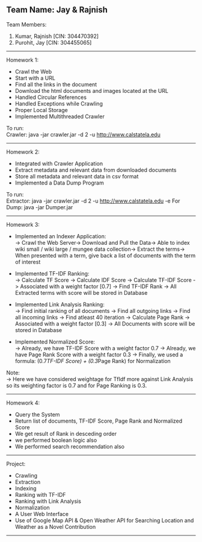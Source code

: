 Team Name: Jay & Rajnish                                                                                                                 
------------------------------------------------------------------------------------

Team Members:                                                                                                                           
1. Kumar, Rajnish [CIN: 304470392]                                                                                                                                                                                                               
2. Purohit, Jay [CIN: 304455065]

------------------------------------------------------------------------------------
Homework 1: <A Crawler Application>
* Crawl the Web
* Start with a URL
* Find all the links in the document
* Download the html documents and images located at the URL
* Handled Circular References
* Handled Exceptions while Crawling
* Proper Local Storage
* Implemented Multithreaded Crawler

To run:                                                                                                                                 
Crawler: java -jar crawler.jar -d 2 -u http://www.calstatela.edu

------------------------------------------------------------------------------------
Homework 2: <An Extractor Applpication>
* Integrated with Crawler Application
* Extract metadata and relevant data from downloaded documents
* Store all metadata and relevant data in csv format <No database used in this hw>
* Implemented a Data Dump Program

To run:                                                                                                                                 
Extractor: java -jar crawler.jar -d 2 -u http://www.calstatela.edu -e
For Dump: java -jar Dumper.jar

------------------------------------------------------------------------------------

Homework 3: <Indexing and Ranking Application>                                                                                                                                                                                                                  
* Implemented an Indexer Application:                                                                                                   
-> Crawl the Web Server-> Download and Pull the Data-> Able to index wiki small / wiki large / mungee data collection-> Extract the terms-> When presented with a term, give back a list of documents with the term of interest                                                    
* Implemented TF-IDF Ranking:                                                                                                           
-> Calculate TF Score
-> Calculate IDF Score
-> Calculate TF-IDF Score
-> Associated with a weight factor [0.7]
-> Find TF-IDF Rank
-> All Extracted terms with score will be stored in Database

* Implemented Link Analysis Ranking:                                                                                                    
-> Find initial ranking of all documents
-> Find all outgoing links
-> Find all incoming links
-> Find atleast 40 iteration 
-> Calculate Page Rank
-> Associated with a weight factor [0.3]
-> All Documents with score will be stored in Database

* Implemented Normalized Score:                                                                                                         
-> Already, we have TF-IDF Score with a weight factor 0.7
-> Already, we have Page Rank Score with a weight factor 0.3
-> Finally, we used a formula: (0.7*TF-IDF Score) + (0.3*Page Rank) for Normalization

Note:                                                                                                                                     
-> Here we have considered weightage for TfIdf more against Link Analysis so its weighting factor is 0.7 and for Page Ranking is 0.3.

------------------------------------------------------------------------------------
Homework 4: <A Simple User Web Interface>
* Query the System
* Return list of documents, TF-IDF Score, Page Rank and Normalized Score
* We get result of Rank in desceding order
* we performed boolean logic also
* We performed search recommendation also

------------------------------------------------------------------------------------
Project: <A Complete Search Engine>
* Crawling
* Extraction
* Indexing
* Ranking with TF-IDF
* Ranking with Link Analysis
* Normalization
* A User Web Interface
* Use of Google Map API & Open Weather API for Searching Location and Weather as a Novel Contribution     

------------------------------------------------------------------------------------
